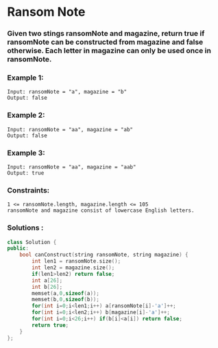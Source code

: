 # Ransom Note

### Given two stings ransomNote and magazine, return true if ransomNote can be constructed from magazine and false otherwise. Each letter in magazine can only be used once in ransomNote.

### Example 1:

    Input: ransomNote = "a", magazine = "b"
    Output: false
### Example 2:

    Input: ransomNote = "aa", magazine = "ab"
    Output: false
### Example 3:
    Input: ransomNote = "aa", magazine = "aab"
    Output: true

### Constraints:
    1 <= ransomNote.length, magazine.length <= 105
    ransomNote and magazine consist of lowercase English letters.

### Solutions :

```cpp
class Solution {
public:
    bool canConstruct(string ransomNote, string magazine) {
        int len1 = ransomNote.size();
        int len2 = magazine.size();
        if(len1>len2) return false;
        int a[26];
        int b[26];
        memset(a,0,sizeof(a));
        memset(b,0,sizeof(b));
        for(int i=0;i<len1;i++) a[ransomNote[i]-'a']++;
        for(int i=0;i<len2;i++) b[magazine[i]-'a']++;
        for(int i=0;i<26;i++) if(b[i]<a[i]) return false;
        return true;
    }
};
```